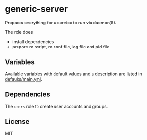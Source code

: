 # generic-server

Prepares everything for a service to run via daemon(8).

The role does
- install dependencies
- prepare rc script, rc.conf file, log file and pid file

## Variables

Available variables with default values and a description are listed in
[defaults/main.yml](defaults/main.yml).

## Dependencies

The `users` role to create user accounts and groups.

## License

MIT
